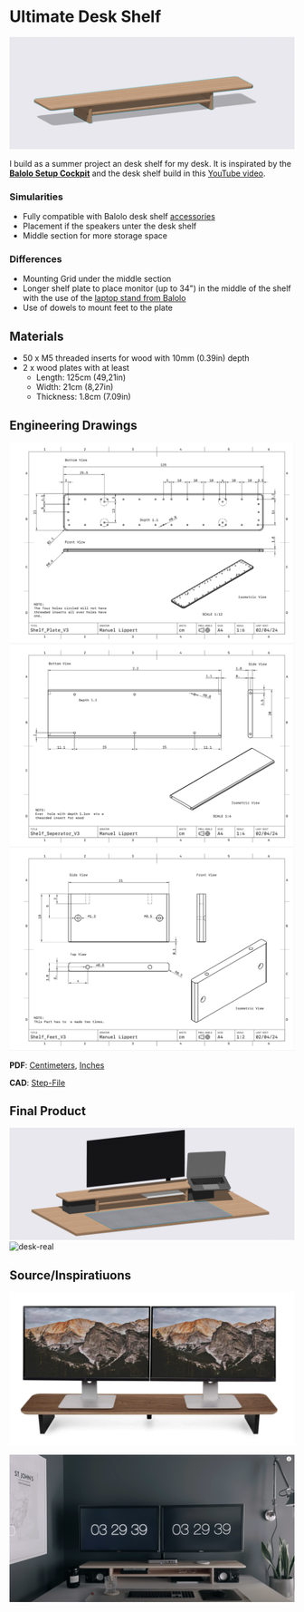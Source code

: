 # Ultimate Desk Shelf

![desk-shelf](/images/desk-shelf/Desk_Shelf_V3.png)

I build as a summer project an desk shelf for my desk. It is inspirated by the [**Balolo Setup Cockpit**](https://www.balolo.de/products/setup-cockpit-large) and the desk shelf build in this [YouTube video](https://www.youtube.com/watch?v=Od2um2CjXf8&pp=ygUOZGVzayBzaGVsZiBkaXk%3D).

### Simularities

- Fully compatible with Balolo desk shelf [accessories](https://www.balolo.de/collections/setup-cockpit-accessories) 
- Placement if the speakers unter the desk shelf
- Middle section for more storage space

### Differences
- Mounting Grid under the middle section
- Longer shelf plate to place monitor (up to 34") in the middle of the shelf with the use of the [laptop stand from Balolo](https://www.balolo.de/collections/setup-cockpit-accessories/products/laptop-riser)
- Use of dowels to mount feet to the plate

## Materials
- 50 x M5 threaded inserts for wood with 10mm (0.39in) depth
- 2 x wood plates with at least
    - Length: 125cm (49,21in)
    - Width: 21cm (8,27in)
    - Thickness: 1.8cm (7.09in)

## Engineering Drawings

![shelf-plate](/drawing/centimeters/png/Shelf_Plate_V3_Centimeter.png)
![shelf-seperator](/drawing/centimeters/png/Shelf_Seperator_V3_Centimeter.png)
![shelf-feet](/drawing/centimeters/png/Shelf_Feet_V3_Centimeter.png)

**PDF**: [Centimeters](/drawing/centimeters/Desk_Shelf_Centimeter.pdf), [Inches](/drawing/inch/Desk_Shelf_Inch.pdf)

**CAD**: [Step-File](/cad/Desk_Shelf_V3.step)

## Final Product

![desk](/images/desk-shelf/Desk_V3.png)
![desk-real](/images/desk-shelf/Desk_Real.png)

## Source/Inspiratiuons

[![balolo](/images/inspiration/balolo.png)](https://www.balolo.de/products/setup-cockpit-large) 

[![youtube](/images/inspiration/shelf-youtube.png)](https://www.youtube.com/watch?v=Od2um2CjXf8&pp=ygUOZGVzayBzaGVsZiBkaXk%3D)